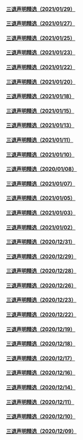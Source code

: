 #### [三退声明精选（2021/01/29）](master/../pages/nf3104/n12721869.md) 
#### [三退声明精选（2021/01/27）](master/../pages/nf3104/n12716923.md) 
#### [三退声明精选（2021/01/25）](master/../pages/nf3104/n12712081.md) 
#### [三退声明精选（2021/01/23）](master/../pages/nf3104/n12708259.md) 
#### [三退声明精选（2021/01/22）](master/../pages/nf3104/n12706606.md) 
#### [三退声明精选（2021/01/20）](master/../pages/nf3104/n12701627.md) 
#### [三退声明精选（2021/01/18）](master/../pages/nf3104/n12696727.md) 
#### [三退声明精选（2021/01/15）](master/../pages/nf3104/n12691545.md) 
#### [三退声明精选（2021/01/13）](master/../pages/nf3104/n12686765.md) 
#### [三退声明精选（2021/01/11）](master/../pages/nf3104/n12682091.md) 
#### [三退声明精选（2021/01/10）](master/../pages/nf3104/n12679756.md) 
#### [三退声明精选（2020/01/08）](master/../pages/nf3104/n12676924.md) 
#### [三退声明精选（2021/01/07）](master/../pages/nf3104/n12674497.md) 
#### [三退声明精选（2021/01/05）](master/../pages/nf3104/n12669439.md) 
#### [三退声明精选（2021/01/03）](master/../pages/nf3104/n12665064.md) 
#### [三退声明精选（2021/01/02）](master/../pages/nf3104/n12663303.md) 
#### [三退声明精选（2020/12/31）](master/../pages/nf3104/n12658801.md) 
#### [三退声明精选（2020/12/29）](master/../pages/nf3104/n12653320.md) 
#### [三退声明精选（2020/12/28）](master/../pages/nf3104/n12650796.md) 
#### [三退声明精选（2020/12/26）](master/../pages/nf3104/n12647002.md) 
#### [三退声明精选（2020/12/23）](master/../pages/nf3104/n12641663.md) 
#### [三退声明精选（2020/12/22）](master/../pages/nf3104/n12639188.md) 
#### [三退声明精选（2020/12/19）](master/../pages/nf3104/n12632901.md) 
#### [三退声明精选（2020/12/18）](master/../pages/nf3104/n12631492.md) 
#### [三退声明精选（2020/12/17）](master/../pages/nf3104/n12629016.md) 
#### [三退声明精选（2020/12/16）](master/../pages/nf3104/n12626259.md) 
#### [三退声明精选（2020/12/14）](master/../pages/nf3104/n12621234.md) 
#### [三退声明精选（2020/12/11）](master/../pages/nf3104/n12614689.md) 
#### [三退声明精选（2020/12/10）](master/../pages/nf3104/n12612309.md) 
#### [三退声明精选（2020/12/09）](master/../pages/nf3104/n12609622.md) 

